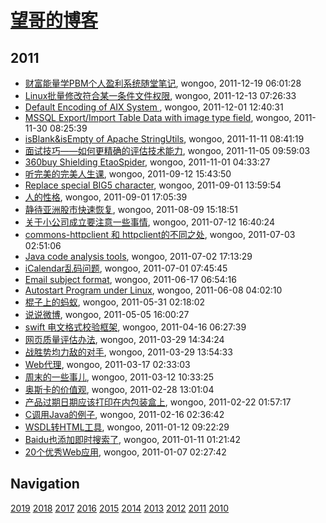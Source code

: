 # [望哥的博客](http://blog.sisopipo.com)

## 2011
* [财富能量学PBM个人盈利系统随堂笔记](/2011/2011-12-19-PBM), wongoo, 2011-12-19 06:01:28
* [Linux批量修改符合某一条件文件权限](/2011/2011-12-13-batch_mod_permission_by_pattern_in_linux), wongoo, 2011-12-13 07:26:33
* [Default Encoding of AIX System ](/2011/2011-12-01-default-encoding-of-aix-system), wongoo, 2011-12-01 12:40:31
* [MSSQL Export/Import Table Data with image type field](/2011/2011-11-30-mssql-exportimport-table-data-with-image-type-field), wongoo, 2011-11-30 08:25:39
* [isBlank&isEmpty of Apache StringUtils](/2011/2011-11-11-isblankisempty-of-apache-stringutils), wongoo, 2011-11-11 08:41:19
* [面试技巧——如何更精确的评估技术能力](/2011/2011-11-05-how_to_evaluate_skill_in_interview), wongoo, 2011-11-05 09:59:03
* [360buy Shielding EtaoSpider](/2011/2011-11-01-360buy-shielding-etaospider), wongoo, 2011-11-01 04:33:27
* [听完美的完美人生课](/2011/2011-09-12-wanmei-lecture), wongoo, 2011-09-12 15:43:50
* [Replace special BIG5 character](/2011/2011-09-01-replace-char-with-ufffd-when-decode-failed), wongoo, 2011-09-01 13:59:54
* [人的性格](/2011/2011-09-01-human_nature), wongoo, 2011-09-01 17:05:39
* [静待亚洲股市快速恢复](/2011/2011-08-09-wish_asia_stock_get_well), wongoo, 2011-08-09 15:18:51
* [关于小公司成立要注意一些事情](/2011/2011-07-12-tips_should_noticed_when_building_little_company), wongoo, 2011-07-12 16:40:24
* [commons-httpclient 和 httpclient的不同之处](/2011/2011-07-03-commons-httpclient-and-httpclient), wongoo, 2011-07-03 02:51:06
* [Java code analysis tools](/2011/2011-07-02-java-code-analysis-tools), wongoo, 2011-07-02 17:13:29
* [iCalendar乱码问题](/2011/2011-07-01-icalendar_mass_code), wongoo, 2011-07-01 07:45:45
* [Email subject format](/2011/2011-06-17-email-subject-format), wongoo, 2011-06-17 06:54:16
* [Autostart Program under Linux](/2011/2011-06-08-autostart-program-under-linux), wongoo, 2011-06-08 04:02:10
* [棍子上的蚂蚁](/2011/2011-05-31-ant_on_the_stick), wongoo, 2011-05-31 02:18:02
* [说说微博](/2011/2011-05-05-about_weibo), wongoo, 2011-05-05 16:00:27
* [swift 电文格式校验框架](/2011/2011-04-16-swift_format_check_framework), wongoo, 2011-04-16 06:27:39
* [网页质量评估办法](/2011/2011-03-29-how_to_judge_a_good_web_page), wongoo, 2011-03-29 14:34:24
* [战胜势均力敌的对手](/2011/2011-03-29-how_to_beat_powerful_enemy), wongoo, 2011-03-29 13:54:33
* [Web代理](/2011/2011-03-17-web_proxy), wongoo, 2011-03-17 02:33:03
* [周末的一些事儿](/2011/2011-03-12-something), wongoo, 2011-03-12 10:33:25
* [奥斯卡的价值观](/2011/2011-02-28-oscar_value), wongoo, 2011-02-28 13:01:04
* [产品过期日期应该打印在内包装盒上](/2011/2011-02-22-product_usage_deadline_should_printed_on_packages), wongoo, 2011-02-22 01:57:17
* [C调用Java的例子](/2011/2011-02-16-c_invoke_java), wongoo, 2011-02-16 02:36:42
* [WSDL转HTML工具](/2011/2011-01-12-wsdl2htmltool), wongoo, 2011-01-12 09:22:29
* [Baidu也添加即时搜索了](/2011/2011-01-11-baidu-instant-search), wongoo, 2011-01-11 01:21:42
* [20个优秀Web应用](/2011/2011-01-07-20_good_web_app), wongoo, 2011-01-07 02:27:42

## Navigation
[2019](/2019/)
[2018](/2018/)
[2017](/2017/)
[2016](/2016/)
[2015](/2015/)
[2014](/2014/)
[2013](/2013/)
[2012](/2012/)
[2011](/2011/)
[2010](/2010/)
